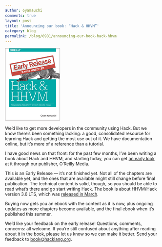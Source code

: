 ```yaml
---
author: oyamauchi
comments: true
layout: post
title: 'Announcing our book: “Hack & HHVM”'
category: blog
permalink: /blog/8981/announcing-our-book-hack-hhvm
---
```


![Book cover](/static/images/posts/rc_cat.gif)

We’d like to get more developers in the community using Hack. But we know there’s been something lacking: a good, consolidated resource for learning Hack and getting the most use out of it. We have documentation online, but it’s more of a reference than a tutorial.

<!--truncate-->

I have good news on that front: for the past few months, I’ve been writing a book about Hack and HHVM, and starting today, you can get [an early look](http://shop.oreilly.com/product/0636920037194.do) at it through our publisher, O’Reilly Media.

This is an Early Release — it’s not finished yet. Not all of the chapters are available yet, and the ones that are available might still change before final publication. The technical content is solid, though, so you should be able to read what’s there and go start writing Hack. The book is about HHVM/Hack version 3.6 LTS, which was [released in March](http://hhvm.com/blog/8849/hhvm-3-6-0).

Buying now gets you an ebook with the content as it is now, plus ongoing updates as more chapters become available, and the final ebook when it’s published this summer.

We’d like your feedback on the early release! Questions, comments, concerns: all welcome. If you’re still confused about anything after reading about it in the book, please let us know so we can make it better. Send your feedback to [book@hacklang.org](mailto:book@hacklang.org).
